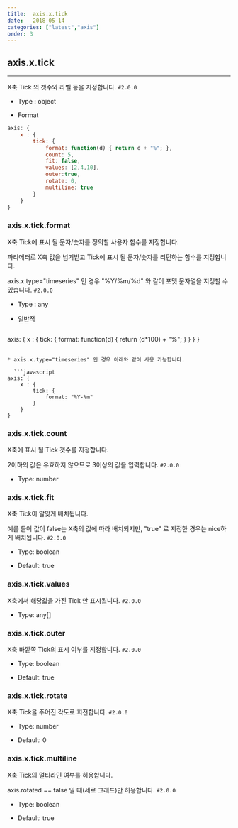 ```yaml
---
title:  axis.x.tick
date:   2018-05-14
categories: ["latest","axis"]
order: 3
---
```


## axis.x.tick
---

X축 Tick 의 갯수와 라벨 등을 지정합니다.
`#2.0.0`

* Type : object

* Format
```javascript
axis: {
    x : {
        tick: {
            format: function(d) { return d + "%"; },
            count: 5,
            fit: false,
            values: [2,4,10],
            outer:true,
            rotate: 0,
            multiline: true
        }
    }
}
```

### axis.x.tick.format

X축 Tick에 표시 될 문자/숫자를 정의할 사용자 함수를 지정합니다.

파라메터로 X축 값을 넘겨받고 Tick에 표시 될  문자/숫자를 리턴하는 함수를 지정합니다.

axis.x.type="timeseries" 인 경우 "%Y/%m/%d" 와 같이 포멧 문자열을 지정할 수 있습니다.
`#2.0.0`

* Type : any

* 일반적

  ```javascript
axis: {
    x : {
        tick: {
            format: function(d) { return (d*100) + "%"; }
        }
    }
}
```

* axis.x.type="timeseries" 인 경우 아래와 같이 사용 가능합니다.

  ```javascript
axis: {
    x : {
        tick: {
            format: "%Y-%m"
        }
    }
}
```

### axis.x.tick.count

X축에 표시 될 Tick 갯수를 지정합니다.

2이하의 값은 유효하지 않으므로 3이상의 값을 입력합니다.
`#2.0.0`

* Type: number

### axis.x.tick.fit

X축 Tick이 알맞게 배치됩니다.

예를 들어  값이 false는 X축의 값에 따라 배치되지만, "true" 로 지정한 경우는 nice하게 배치됩니다.
`#2.0.0`

* Type: boolean

* Default: true


### axis.x.tick.values

X축에서 해당값을 가진 Tick 만 표시됩니다.
`#2.0.0`

* Type: any[]


### axis.x.tick.outer

X축 바깥쪽 Tick의 표시 여부를 지정합니다.
`#2.0.0`

* Type: boolean

* Default: true

### axis.x.tick.rotate

X축 Tick을 주어진 각도로 회전합니다.
`#2.0.0`

* Type: number

* Default: 0

### axis.x.tick.multiline

X축 Tick의 멀티라인 여부를 허용합니다.

axis.rotated == false 일 때(세로 그래프)만 허용합니다.
`#2.0.0`

* Type: boolean

* Default: true

